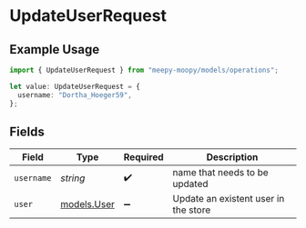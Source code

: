 # UpdateUserRequest

## Example Usage

```typescript
import { UpdateUserRequest } from "meepy-moopy/models/operations";

let value: UpdateUserRequest = {
  username: "Dortha_Hoeger59",
};
```

## Fields

| Field                                | Type                                 | Required                             | Description                          |
| ------------------------------------ | ------------------------------------ | ------------------------------------ | ------------------------------------ |
| `username`                           | *string*                             | :heavy_check_mark:                   | name that needs to be updated        |
| `user`                               | [models.User](../../models/user.md)  | :heavy_minus_sign:                   | Update an existent user in the store |